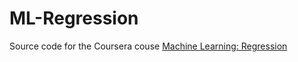 # ML-Regression

Source code for the Coursera couse [Machine Learning: Regression](https://www.coursera.org/learn/ml-regression/home/welcome)
